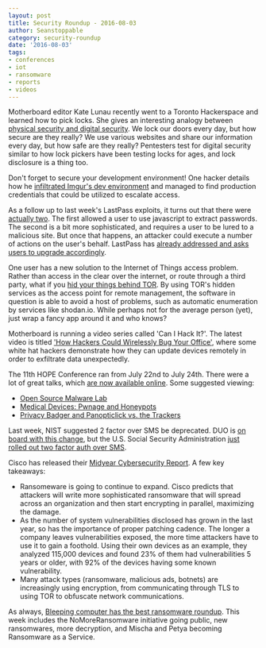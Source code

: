 ```yaml
---
layout: post
title: Security Roundup - 2016-08-03
author: Seanstoppable
category: security-roundup
date: '2016-08-03'
tags:
- conferences
- iot
- ransomware
- reports
- videos
---
```


Motherboard editor Kate Lunau recently went to a Toronto Hackerspace and learned how to pick locks. She gives an interesting analogy between [physical security and digital security](https://motherboard.vice.com/read/lockpicking-toool-toronto-digital-security-hacking). We lock our doors every day, but how secure are they really? We use various websites and share our information every day, but how safe are they really? Pentesters test for digital security similar to how lock pickers have been testing locks for ages, and lock disclosure is a thing too.

Don't forget to secure your development environment! One hacker details how he [infiltrated Imgur's dev environment](https://medium.com/@nmalcolm/hacking-imgur-for-fun-and-profit-3b2ec30c9463) and managed to find production credentials that could be utilized to escalate access.

As a follow up to last week's LastPass exploits, it turns out that there were [actually two](https://www.hackread.com/lastpass-hacked-this-time-for-good/). The first allowed a user to use javascript to extract passwords. The second is a bit more sophisticated, and requires a user to be lured to a malicious site. But once that happens, an attacker could execute a number of actions on the user's behalf. LastPass has [already addressed and asks users to upgrade accordingly](https://blog.lastpass.com/2016/07/lastpass-security-updates.html/).

One user has a new solution to the Internet of Things access problem. Rather than access in the clear over the internet, or route through a third party, what if you [hid your things behind TOR](https://www.deepdotweb.com/2016/07/28/tors-plan-secure-internet-things/). By using TOR's hidden services as the access point for remote management, the software in question is able to avoid a host of problems, such as automatic enumeration by services like shodan.io. While perhaps not for the average person (yet), just wrap a fancy app around it and who knows?

Motherboard is running a video series called 'Can I Hack It?'. The latest video is titled ['How Hackers Could Wirelessly Bug Your Office'](https://www.youtube.com/watch?v=5GnMj5cus4A), where some white hat hackers demonstrate how they can update devices remotely in order to exfiltrate data unexpectedly.

The 11th HOPE Conference ran from July 22nd to July 24th. There were a lot of great talks, which [are now available online](http://livestream.com/internetsociety/hopeconf). Some suggested viewing:
  - [Open Source Malware Lab](http://livestream.com/accounts/9197973/hopeconf/videos/131654859)
  - [Medical Devices: Pwnage and Honeypots](http://livestream.com/accounts/9197973/hopeconf/videos/131332850)
  - [Privacy Badger and Panopticlick vs. the Trackers](http://livestream.com/internetsociety/hopeconf/videos/130646436)

Last week, NIST suggested 2 factor over SMS be deprecated. DUO is [on board with this change](https://duo.com/blog/duo-aligns-with-nist-on-authentication-guidelines), but the U.S. Social Security Administration [just rolled out two factor auth over SMS](http://krebsonsecurity.com/2016/08/social-security-administration-now-requires-two-factor-authentication/).

Cisco has released their [Midyear Cybersecurity Report](https://newsroom.cisco.com/press-release-content?type=press-release&articleId=1780586). A few key takeaways: 
 - Ransomeware is going to continue to expand. Cisco predicts that attackers will write more sophisticated ransomware that will spread across an organization and then start encrypting in parallel, maximizing the damage.
 - As the number of system vulnerabilities disclosed has grown in the last year, so has the importance of proper patching cadence. The longer a company leaves vulnerabilities exposed, the more time attackers have to use it to gain a foothold. Using their own devices as an example, they analyzed 115,000 devices and found 23% of them had vulnerabilities 5 years or older, with 92% of the devices having some known vulnerability.
 - Many attack types (ransomware, malicious ads, botnets) are increasingly using encryption, from communicating through TLS to using TOR to obfuscate network communications.

As always, [Bleeping computer has the best ransomware roundup](http://www.bleepingcomputer.com/news/security/the-week-in-ransomware-july-29-2016-petya-nomoreransom-chimera-and-more/). This week includes the NoMoreRansomware initiative going public, new ransomwares, more decryption, and Mischa and Petya becoming Ransomware as a Service.
